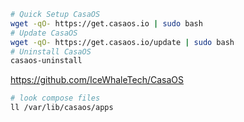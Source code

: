 ```bash
# Quick Setup CasaOS
wget -qO- https://get.casaos.io | sudo bash
# Update CasaOS
wget -qO- https://get.casaos.io/update | sudo bash
# Uninstall CasaOS
casaos-uninstall
```

<https://github.com/IceWhaleTech/CasaOS>


```bash
# look compose files
ll /var/lib/casaos/apps
```